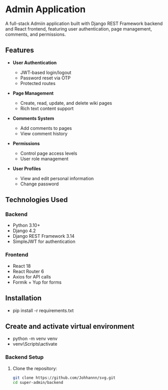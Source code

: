 # Admin Application

A full-stack Admiin application built with Django REST Framework backend and React frontend, featuring user authentication, page management, comments, and permissions.

## Features

- **User Authentication**
  - JWT-based login/logout
  - Password reset via OTP
  - Protected routes

- **Page Management**
  - Create, read, update, and delete wiki pages
  - Rich text content support

- **Comments System**
  - Add comments to pages
  - View comment history

- **Permissions**
  - Control page access levels
  - User role management

- **User Profiles**
  - View and edit personal information
  - Change password

## Technologies Used

### Backend
- Python 3.10+
- Django 4.2
- Django REST Framework 3.14
- SimpleJWT for authentication

### Frontend
- React 18
- React Router 6
- Axios for API calls
- Formik + Yup for forms

## Installation
- pip install -r requirements.txt

## Create and activate virtual environment
- python -m venv venv
- venv\Scripts\activate     

### Backend Setup

1. Clone the repository:
   ```bash
   git clone https://github.com/Johhannn/svg.git
   cd super-admin/backend
